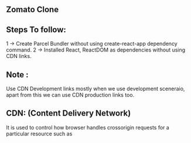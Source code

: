 Zomato Clone
------------

Steps To follow:
----------------
1 -> Create Parcel Bundler without using create-react-app dependency command.
2 -> Installed React, ReactDOM as dependencies without using CDN links.

Note :
------
Use CDN Development links mostly when we use development sceneraio, apart from this we can use CDN production links too.

CDN: (Content Delivery Network)
-------------------------------
It is used to control how browser handles crossorigin requests for a particular resource such as <script>, <tag>.

-> Fetching the resources from different domains to localBrowsers that served/display on HTML Page.
-> Suitable for publicly accessible resources.
-> If we need credentials / resources like cookies, HTTP authentication from different domains we need to give crossorigin = "use-credentials" otherwise we use crossorigin="anonymous" or Instead just use crossorigin.

3 -> Use type="module" in html to work with react.

Parcel Features:
----------------
-> Dev Build
-> Caching - Faster Builds
-> Optimization
-> Minification
-> HMR ( Hot Module Replacement) -> Refreshing webpage automatcally in output gives fast result
-> File watching algorithm -> Whenever we need to change title name we can change and ths algorithm is written in c++
-> Image Optimization
-> Bundling
-> Compress ( Remove all whitespaces from our code to deploy our code into production)
-> Differential Bundling -> when our website/app is hoisted, We can open our app in different web browser versions.
-> Diagnostcs -> Errors ( Parcel provide clean and readble errors)
-> Tree Shaking -> Remove Unused Code.
-> Same features are present in differnet dev and production bundlers.

.gitignore
----------
This is used to remove unwanted folders when we need to push into git repository because it contains large file size. When we want these large files we can install by using npm parcel index.html / npm install -> This command will fetch all dependenoies from package.json. 

Production Build:
-----------------
Command: npx parcel build index.html
-------
-> When we use this command it converts all the code into single link here optimization/minification works behind the scenes.
-> All the code that we see in dist folder whatever we seen in output we are getting those output from dist and parcel-cache these two files will communicates with each other and it gives to the javascript engine and browser understands the code finally diaplsy output in webpage.

-> When we delete parcel-cache, dist folders we regenerate automatically using dev dependency or build dependency or normal dependency commands.

-> When we use Production Build Command it takes some time to get files and output as result.

How to make our website /app compatable for all versions (older, newer versions)?
---------------------------------------------------------------------------------
Use "browserslist": [
    "last 2 chrome version"
] in Package.json

-> It will work only in last 2 latest versions of chrome devices.


